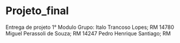 # Projeto_final
Entrega de projeto 1° Modulo
Grupo:
Italo Trancoso Lopes; RM 14780
Miguel Perassoli de Souza; RM 14247
Pedro Henrique Santiago; RM

